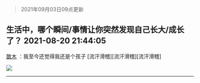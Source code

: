 > 2021年09月03日09点更新
<link rel="stylesheet" href="https://cdn.jsdelivr.net/gh/taotie6/sampleJSON@main/css/photo_show.css">


 ## 生活中，哪个瞬间/事情让你突然发现自己长大/成长了？ 2021-08-20 21:44:05

 [㪚木](https://www.coolapk.com/feed/29385993?shareKey=NDBjMmM2Mjk1NTQ5NjEzMTc4M2M~) ：我至今还觉得我还是个孩子
[流汗滑稽][流汗滑稽][流汗滑稽] 

<div class="album">
<img class="img-item" src="http://image.coolapk.com/feed/2021/0820/21/1081091_0f1835be_7044_8767@1140x746.jpeg" />
</div>

 ------- 

